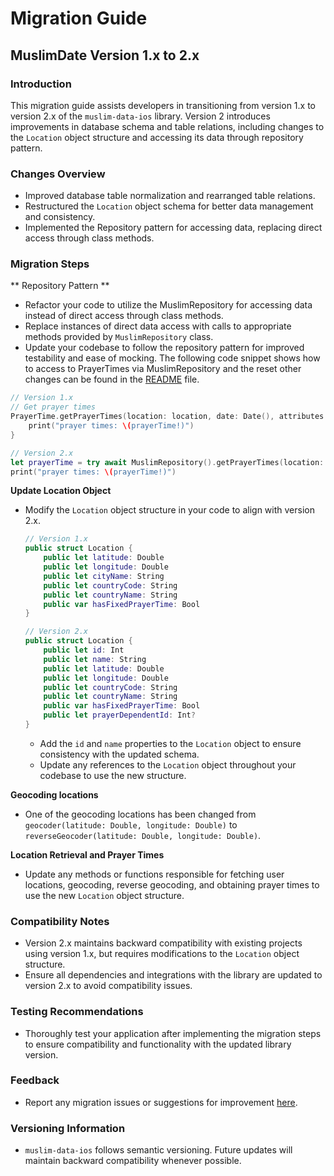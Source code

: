 # Migration Guide

## MuslimDate Version 1.x to 2.x

### Introduction
This migration guide assists developers in transitioning from version 1.x to version 2.x of the `muslim-data-ios` library. Version 2 introduces improvements in database schema and table relations, including changes to the `Location` object structure and accessing its data through repository pattern.

### Changes Overview
- Improved database table normalization and rearranged table relations.
- Restructured the `Location` object schema for better data management and consistency.
- Implemented the Repository pattern for accessing data, replacing direct access through class methods.


### Migration Steps
** Repository Pattern ** 
- Refactor your code to utilize the MuslimRepository for accessing data instead of direct access through class methods.
- Replace instances of direct data access with calls to appropriate methods provided by `MuslimRepository` class.
- Update your codebase to follow the repository pattern for improved testability and ease of mocking.
The following code snippet shows how to access to PrayerTimes via MuslimRepository and the reset other changes can be found in the [README](README.md) file.
```swift
// Version 1.x
// Get prayer times
PrayerTime.getPrayerTimes(location: location, date: Date(), attributes: attributes) { prayerTime, error in
    print("prayer times: \(prayerTime!)")
}

// Version 2.x
let prayerTime = try await MuslimRepository().getPrayerTimes(location: location, date: Date(), attributes: attributes)
print("prayer times: \(prayerTime!)")
```

**Update Location Object**
- Modify the `Location` object structure in your code to align with version 2.x.
  ```swift
  // Version 1.x
  public struct Location {
      public let latitude: Double
      public let longitude: Double
      public let cityName: String
      public let countryCode: String
      public let countryName: String
      public var hasFixedPrayerTime: Bool
  }
  
  // Version 2.x
  public struct Location {
      public let id: Int
      public let name: String
      public let latitude: Double
      public let longitude: Double
      public let countryCode: String
      public let countryName: String
      public var hasFixedPrayerTime: Bool
      public let prayerDependentId: Int?
  }
  ```
  - Add the `id` and `name` properties to the `Location` object to ensure consistency with the updated schema.
  - Update any references to the `Location` object throughout your codebase to use the new structure.

**Geocoding locations** 
- One of the geocoding locations has been changed from `geocoder(latitude: Double, longitude: Double)` to `reverseGeocoder(latitude: Double, longitude: Double)`.

**Location Retrieval and Prayer Times**
- Update any methods or functions responsible for fetching user locations, geocoding, reverse geocoding, and obtaining prayer times to use the new `Location` object structure.

### Compatibility Notes
- Version 2.x maintains backward compatibility with existing projects using version 1.x, but requires modifications to the `Location` object structure.
- Ensure all dependencies and integrations with the library are updated to version 2.x to avoid compatibility issues.

### Testing Recommendations
- Thoroughly test your application after implementing the migration steps to ensure compatibility and functionality with the updated library version.

### Feedback
- Report any migration issues or suggestions for improvement [here](https://github.com/kosratdev/muslim-data-ios/issues).

### Versioning Information
- `muslim-data-ios` follows semantic versioning. Future updates will maintain backward compatibility whenever possible.

